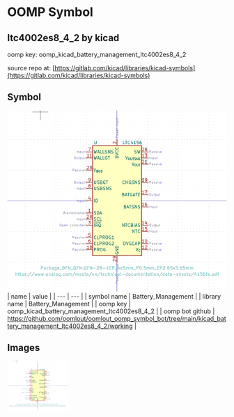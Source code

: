 # OOMP Symbol  
## ltc4002es8_4_2  by kicad  
  
oomp key: oomp_kicad_battery_management_ltc4002es8_4_2  
  
source repo at: [https://gitlab.com/kicad/libraries/kicad-symbols](https://gitlab.com/kicad/libraries/kicad-symbols)  
## Symbol  
  
[![working.png](working_600.png)](working.png)  
| name | value | 
| --- | --- | 
| symbol name | Battery_Management | 
| library name | Battery_Management | 
| oomp key | oomp_kicad_battery_management_ltc4002es8_4_2 | 
| oomp bot github | https://github.com/oomlout/oomlout_oomp_symbol_bot/tree/main/kicad_battery_management_ltc4002es8_4_2/working | 
## Images  
  
[![working.png](working_140.png)](working.png)  
